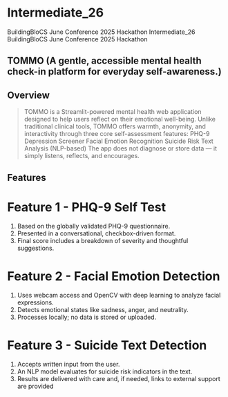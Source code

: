 # Intermediate_26
BuildingBloCS June Conference 2025 Hackathon
Intermediate_26
BuildingBloCS June Conference 2025 Hackathon

## TOMMO (A gentle, accessible mental health check-in platform for everyday self-awareness.)

## Overview
> TOMMO is a Streamlit-powered mental health web application designed to help users reflect on their emotional well-being. Unlike traditional clinical tools, TOMMO offers warmth, anonymity, and interactivity through three core self-assessment features:
> PHQ-9 Depression Screener
> Facial Emotion Recognition
> Suicide Risk Text Analysis (NLP-based)
> The app does not diagnose or store data — it simply listens, reflects, and encourages.

## Features
# Feature 1 - PHQ-9 Self Test
1. Based on the globally validated PHQ-9 questionnaire.
2. Presented in a conversational, checkbox-driven format.
3. Final score includes a breakdown of severity and thoughtful suggestions.

# Feature 2 - Facial Emotion Detection
1. Uses webcam access and OpenCV with deep learning to analyze facial expressions.
2. Detects emotional states like sadness, anger, and neutrality.
3. Processes locally; no data is stored or uploaded.

# Feature 3 - Suicide Text Detection
1. Accepts written input from the user.
2. An NLP model evaluates for suicide risk indicators in the text.
3. Results are delivered with care and, if needed, links to external support are provided
